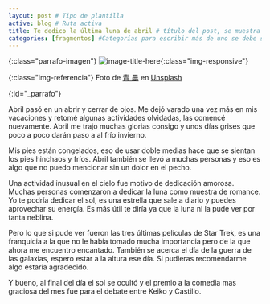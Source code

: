 ```yaml
---
layout: post # Tipo de plantilla
active: blog # Ruta activa
title: Te dedico la última luna de abril # título del post, se muestra
categories: [fragmentos] #Categorías para escribir más de uno se debe separar por comas
---
```


{:class="parrafo-imagen"}
![image-title-here](https://images.unsplash.com/photo-1532486708715-ef524e3c2fdf?ixid=MnwxMjA3fDB8MHxwaG90by1wYWdlfHx8fGVufDB8fHx8&ixlib=rb-1.2.1&auto=format&fit=crop&w=1500&q=80){:class="img-responsive"}
<!-- Colocar una imágen -->


{:class="img-referencia"}
Foto de [青 晨](https://unsplash.com/@jiangxulei1990) en [Unsplash](https://unsplash.com)
<!-- Referencia de la foto -->


{:id="_parrafo"}
<!-- Empezar a escribir despuede de _parrafo.  -->
Abril pasó en un abrir y cerrar de ojos. Me dejó varado una vez más en mis vacaciones y retomé algunas actividades olvidadas, las comencé nuevamente. Abril me trajo muchas glorias consigo y unos días grises que poco a poco darán paso a al frío invierno.

Mis pies están congelados, eso de usar doble medias hace que se sientan los pies hinchaos y fríos. Abril también se llevó a muchas personas y eso es algo que no puedo mencionar sin un dolor en el pecho.

Una actividad inusual en el cielo fue motivo de dedicación amorosa. Muchas personas comenzaron a dedicar la luna como muestra de romance. Yo te podría dedicar el sol, es una estrella que sale a diario y puedes aprovechar su energía. Es más útil te diría ya que la luna ni la pude ver por tanta neblina.

Pero lo que si pude ver fueron las tres últimas películas de Star Trek, es una franquicia a la que no le había tomado mucha importancia pero de la que ahora me encuentro encantado. También se acerca el día de la guerra de las galaxias, espero estar a la altura ese día. Si pudieras recomendarme algo estaría agradecido.

Y bueno, al final del día el sol se ocultó y el premio a la comedia mas graciosa del mes fue para el debate entre Keiko y Castillo.










